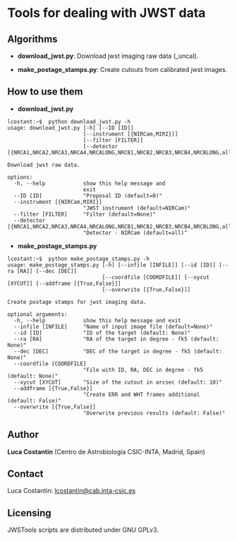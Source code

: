 # Tools for dealing with JWST data

## Algorithms

* **download_jwst.py**: Download jwst imaging raw data (_uncal).

* **make_postage_stamps.py**: Create cutouts from calibrated jwst images.

## How to use them

* **download_jwst.py**

```console
lcostant:~$  python download_jwst.py -h                       
usage: download_jwst.py [-h] [--ID [ID]]
                        [--instrument [{NIRCam,MIRI}]]
                        [--filter [FILTER]]
                        [--detector [{NRCA1,NRCA2,NRCA3,NRCA4,NRCALONG,NRCB1,NRCB2,NRCB3,NRCB4,NRCBLONG,all}]]

Download jwst raw data.

options:
  -h, --help            show this help message and
                        exit
  --ID [ID]             "Proposal ID (default=0)"
  --instrument [{NIRCam,MIRI}]
                        "JWST instrument (default=NIRCam)"
  --filter [FILTER]     "Filter (default=None)"
  --detector [{NRCA1,NRCA2,NRCA3,NRCA4,NRCALONG,NRCB1,NRCB2,NRCB3,NRCB4,NRCBLONG,all}]
                        "Detector - NIRCam (default=all)"
```

* **make_postage_stamps.py**

```console
lcostant:~$  python make_postage_stamps.py -h                       
usage: make_postage_stamps.py [-h] [--infile [INFILE]] [--id [ID]] [--ra [RA]] [--dec [DEC]]
                              [--coordfile [COORDFILE]] [--xycut [XYCUT]] [--addframe [{True,False}]]
                              [--overwrite [{True,False}]]

Create postage stamps for jwst imaging data.

optional arguments:
  -h, --help            show this help message and exit
  --infile [INFILE]     "Name of input image file (default=None)"
  --id [ID]             "ID of the target (default: None)"
  --ra [RA]             "RA of the target in degree - fk5 (default: None)"
  --dec [DEC]           "DEC of the target in degree - fk5 (default: None)"
  --coordfile [COORDFILE]
                        "File with ID, RA, DEC in degree - fk5 (default: None)"
  --xycut [XYCUT]       "Size of the cutout in arcsec (default: 10)"
  --addframe [{True,False}]
                        "Create ERR and WHT frames additional (default: False)"
  --overwrite [{True,False}]
                        "Overwrite previous results (default: False)"
```

## Author

**Luca Costantin** (Centro de Astrobiología CSIC-INTA, Madrid, Spain)

## Contact

Luca Costantin: lcostantin@cab.inta-csic.es

## Licensing

JWSTools scripts are distributed under GNU GPLv3.

